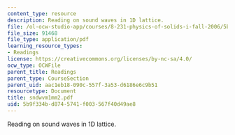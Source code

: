 ```yaml
---
content_type: resource
description: Reading on sound waves in 1D lattice.
file: /ol-ocw-studio-app/courses/8-231-physics-of-solids-i-fall-2006/5b9f334bd8745741f003567f40d49ae8_sndwvm1mm2.pdf
file_size: 91468
file_type: application/pdf
learning_resource_types:
- Readings
license: https://creativecommons.org/licenses/by-nc-sa/4.0/
ocw_type: OCWFile
parent_title: Readings
parent_type: CourseSection
parent_uid: aac1eb18-090c-557f-3a53-d6186e6c9b51
resourcetype: Document
title: sndwvm1mm2.pdf
uid: 5b9f334b-d874-5741-f003-567f40d49ae8
---
```

Reading on sound waves in 1D lattice.